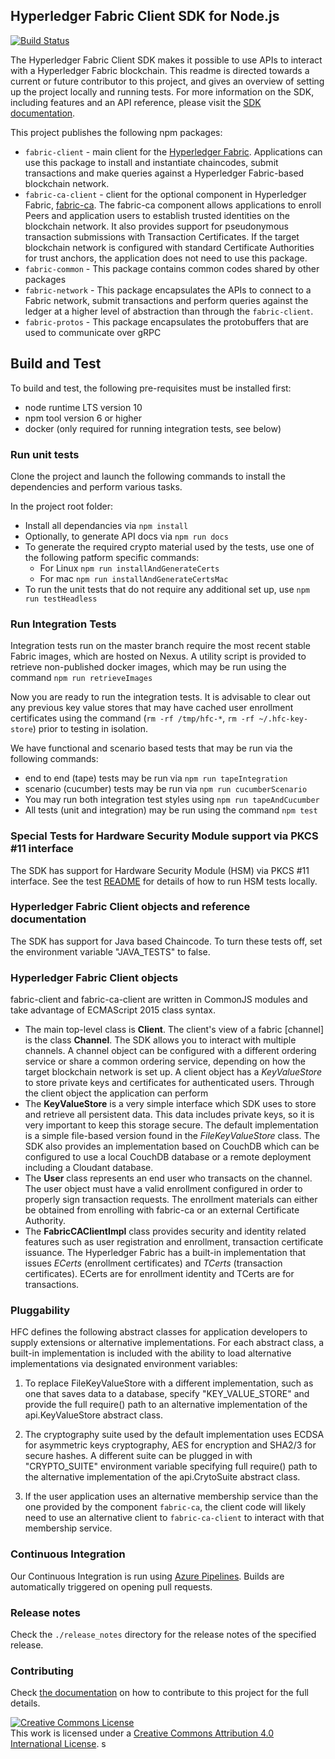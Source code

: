 ## Hyperledger Fabric Client SDK for Node.js

[![Build Status](https://dev.azure.com/Hyperledger/Fabric-SDK-Node/_apis/build/status/hyperledger.fabric-sdk-node?branchName=master)](https://dev.azure.com/Hyperledger/Fabric-SDK-Node/_build/latest?definitionId=47&branchName=master)

The Hyperledger Fabric Client SDK makes it possible to use APIs to interact with a Hyperledger Fabric blockchain. This readme is directed towards a current or future contributor to this project, and gives an overview of setting up the project locally and running tests. For more information on the SDK, including features and an API reference, please visit the [SDK documentation](https://hyperledger.github.io/fabric-sdk-node/).

This project publishes the following npm packages:
* `fabric-client` - main client for the [Hyperledger Fabric](http://hyperledger-fabric.readthedocs.io/en/latest/). Applications can use this package to install and instantiate chaincodes, submit transactions and make queries against a Hyperledger Fabric-based blockchain network.
* `fabric-ca-client` - client for the optional component in Hyperledger Fabric, [fabric-ca](http://hyperledger-fabric-ca.readthedocs.io/en/latest/users-guide.html). The fabric-ca component allows applications to enroll Peers and application users to establish trusted identities on the blockchain network. It also provides support for pseudonymous transaction submissions with Transaction Certificates. If the target blockchain network is configured with standard Certificate Authorities for trust anchors, the application does not need to use this package.
* `fabric-common` - This package contains common codes shared by other packages
* `fabric-network` - This package encapsulates the APIs to connect to a Fabric network, submit transactions and perform queries against the ledger at a higher level of abstraction than through the `fabric-client`.
* `fabric-protos` - This package encapsulates the protobuffers that are used to communicate over gRPC

## Build and Test
To build and test, the following pre-requisites must be installed first:
* node runtime LTS version 10
* npm tool version 6 or higher
* docker (only required for running integration tests, see below)

### Run unit tests
Clone the project and launch the following commands to install the dependencies and perform various tasks.

In the project root folder:
* Install all dependancies via `npm install`
* Optionally, to generate API docs via `npm run docs`
* To generate the required crypto material used by the tests, use one of the following patform specific commands:
  * For Linux `npm run installAndGenerateCerts`
  * For mac `npm run installAndGenerateCertsMac`
* To run the unit tests that do not require any additional set up, use `npm run testHeadless`

### Run Integration Tests
Integration tests run on the master branch require the most recent stable Fabric images, which are hosted on Nexus. A utility script is provided to retrieve non-published docker images, which may be run using the command `npm run retrieveImages`

Now you are ready to run the integration tests. It is advisable to clear out any previous key value stores that may have cached user enrollment certificates using the command (`rm -rf /tmp/hfc-*`, `rm -rf ~/.hfc-key-store`) prior to testing in isolation.

We have functional and scenario based tests that may be run via the following commands:
  * end to end (tape) tests may be run via `npm run tapeIntegration`
  * scenario (cucumber) tests may be run via `npm run cucumberScenario`
  * You may run both integration test styles using `npm run tapeAndCucumber`
  * All tests (unit and integration) may be run using the command `npm test`

### Special Tests for Hardware Security Module support via PKCS #11 interface

The SDK has support for Hardware Security Module (HSM) via PKCS #11 interface. See the test [README](test/README.md) for details of how to run HSM tests locally.

### Hyperledger Fabric Client objects and reference documentation
The SDK has support for Java based Chaincode. To turn these tests off, set the environment variable "JAVA_TESTS" to false.

### Hyperledger Fabric Client objects
fabric-client and fabric-ca-client are written in CommonJS modules and take advantage of ECMAScript 2015 class syntax.

* The main top-level class is **Client**. The client's view of a fabric [channel] is the class **Channel**.
The SDK allows you to interact with multiple channels. A channel object can be configured with a different ordering service or share a common ordering service, depending on how the target blockchain network is set up. A client object has a _KeyValueStore_ to store private keys and certificates for authenticated users. Through the client object the application can perform
* The **KeyValueStore** is a very simple interface which SDK uses to store and retrieve all persistent data. This data includes private keys, so it is very important to keep this storage secure. The default implementation is a simple file-based version found in the _FileKeyValueStore_ class. The SDK also provides an implementation based on CouchDB which can be configured to use a local CouchDB database or a remote deployment including a Cloudant database.
* The **User** class represents an end user who transacts on the channel. The user object must have a valid enrollment configured in order to properly sign transaction requests. The enrollment materials can either be obtained from enrolling with fabric-ca or an external Certificate Authority.
* The **FabricCAClientImpl** class provides security and identity related features such as user registration and enrollment, transaction certificate issuance. The Hyperledger Fabric has a built-in implementation that issues _ECerts_ (enrollment certificates) and _TCerts_ (transaction certificates). ECerts are for enrollment identity and TCerts are for transactions.

### Pluggability
HFC defines the following abstract classes for application developers to supply extensions or alternative implementations. For each abstract class, a built-in implementation is included with the ability to load alternative implementations via designated environment variables:

1. To replace FileKeyValueStore with a different implementation, such as one that saves data to a database, specify "KEY_VALUE_STORE" and provide the full require() path to an alternative implementation of the api.KeyValueStore abstract class.

2. The cryptography suite used by the default implementation uses ECDSA for asymmetric keys cryptography, AES for encryption and SHA2/3 for secure hashes. A different suite can be plugged in with "CRYPTO_SUITE" environment variable specifying full require() path to the alternative implementation of the api.CrytoSuite abstract class.

3. If the user application uses an alternative membership service than the one provided by the component `fabric-ca`, the client code will likely need to use an alternative client to `fabric-ca-client` to interact with that membership service.

### Continuous Integration

Our Continuous Integration is run using [Azure Pipelines](https://dev.azure.com/Hyperledger/Fabric-SDK-Node/_build). Builds are automatically triggered on opening pull requests. 

### Release notes

Check the `./release_notes` directory for the release notes of the specified release.

### Contributing

Check [the documentation](./CONTRIBUTING.md) on how to contribute to this project for the full details.

<a rel="license" href="http://creativecommons.org/licenses/by/4.0/"><img alt="Creative Commons License" style="border-width:0" src="https://i.creativecommons.org/l/by/4.0/88x31.png" /></a><br />This work is licensed under a <a rel="license" href="http://creativecommons.org/licenses/by/4.0/">Creative Commons Attribution 4.0 International License</a>.
s
